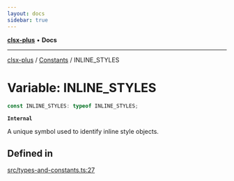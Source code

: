 ```yaml
---
layout: docs
sidebar: true
---
```


[**clsx-plus**](README.md) • **Docs**

---

[clsx-plus](README.md) / [Constants](Namespace.Constants.md) / INLINE_STYLES

# Variable: INLINE_STYLES

```ts
const INLINE_STYLES: typeof INLINE_STYLES;
```

**`Internal`**

A unique symbol used to identify inline style objects.

## Defined in

[src/types-and-constants.ts:27](https://github.com/HoodieCollin/clsx-plus/blob/6e1806c1d3df5a0086bcfb605a74045d54bc746a/src/types-and-constants.ts#L27)
